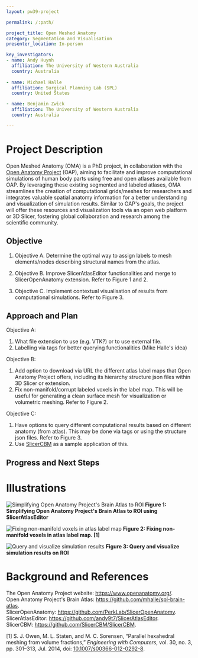 ```yaml
---
layout: pw39-project

permalink: /:path/

project_title: Open Meshed Anatomy
category: Segmentation and Visualisation
presenter_location: In-person

key_investigators:
- name: Andy Huynh
  affiliation: The University of Western Australia
  country: Australia
  
- name: Michael Halle
  affiliation: Surgical Planning Lab (SPL)
  country: United States

- name: Benjamin Zwick
  affiliation: The University of Western Australia
  country: Australia

---
```


# Project Description

Open Meshed Anatomy (OMA) is a PhD project, in collaboration with the [Open Anatomy Project](https://www.openanatomy.org/) (OAP), aiming to facilitate and improve computational simulations of human body parts using free and open atlases available from OAP. By leveraging these existing segmented and labeled atlases, OMA streamlines the creation of computational grids/meshes for researchers and integrates valuable spatial anatomy information for a better understanding and visualization of simulation results. Similar to OAP's goals, the project will offer these resources and visualization tools via an open web platform or 3D Slicer, fostering global collaboration and research among the scientific community.

## Objective

<!-- Describe here WHAT you would like to achieve (what you will have as end result). -->

1. Objective A. Determine the optimal way to assign labels to mesh elements/nodes describing structural names from the atlas.

2. Objective B. Improve SlicerAtlasEditor functionalities and merge to SlicerOpenAnatomy extension. Refer to Figure 1 and 2.

3. Objective C. Implement contextual visualisation of results from computational simulations. Refer to Figure 3.


## Approach and Plan

<!-- Describe here HOW you would like to achieve the objectives stated above. -->

Objective A:
1. What file extension to use (e.g. VTK?) or to use external file.
2. Labelling via tags for better querying functionalities (Mike Halle's idea)

Objective B:
1. Add option to download via URL the different atlas label maps that Open Anatomy Project offers, including its hierarchy structure json files within 3D Slicer or extension.
2. Fix non-manifold/corrupt labeled voxels in the label map. This will be useful for generating a clean surface mesh for visualization or volumetric meshing. Refer to Figure 2.

Objective C:
1. Have options to query different computational results based on different anatomy (from atlas). This may be done via tags or using the structure json files. Refer to Figure 3.
2. Use [SlicerCBM](https://github.com/SlicerCBM/SlicerCBM) as a sample application of this.

## Progress and Next Steps

<!-- Update this section as you make progress, describing of what you have ACTUALLY DONE.
     If there are specific steps that you could not complete then you can describe them here, too. -->


# Illustrations

<!-- Add pictures and links to videos that demonstrate what has been accomplished.
-->

![Simplifying Open Anatomy Project's Brain Atlas to ROI](https://github.com/andy9t7/SlicerAtlasEditor/blob/main/img/merge-roi.png?raw=true)
**Figure 1: Simplifying Open Anatomy Project's Brain Atlas to ROI using SlicerAtlasEditor**

![Fixing non-manifold voxels in atlas label map](https://github.com/andy9t7/SlicerAtlasEditor/blob/main/img/fix-non-manifolds.png?raw=true)
**Figure 2: Fixing non-manifold voxels in atlas label map. [1]**

![Query and visualize simulation results](https://github.com/andy9t7/SlicerAtlasEditor/blob/main/img/query-and-visualise.png?raw=true)
**Figure 3: Query and visualize simulation results on ROI**

# Background and References

<!-- If you developed any software, include link to the source code repository.
     If possible, also add links to sample data, and to any relevant publications. -->

The Open Anatomy Project website: https://www.openanatomy.org/.  
Open Anatomy Project's Brain Atlas: https://github.com/mhalle/spl-brain-atlas.  
SlicerOpenAnatomy: https://github.com/PerkLab/SlicerOpenAnatomy.  
SlicerAtlasEditor: https://github.com/andy9t7/SlicerAtlasEditor.  
SlicerCBM: https://github.com/SlicerCBM/SlicerCBM.  

[1] S. J. Owen, M. L. Staten, and M. C. Sorensen, “Parallel hexahedral meshing from volume fractions,” _Engineering with Computers_, vol. 30, no. 3, pp. 301–313, Jul. 2014, doi: [10.1007/s00366-012-0292-8](https://doi.org/10.1007/s00366-012-0292-8).
